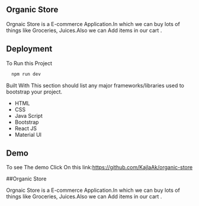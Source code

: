 
## Organic Store

Orgnaic Store is a E-commerce Application.In which we can buy lots of things like Groceries, Juices.Also we can Add items in our cart .


## Deployment

To Run this Project 

```bash
  npm run dev
```


Built With
This section should list any major frameworks/libraries used to bootstrap your project.

- HTML
- CSS
- Java Script
- Bootstrap
- React JS
- Material UI


## Demo

To see The demo Click On this link:https://github.com/KajlaAk/organic-store


##Organic Store

Orgnaic Store is a E-commerce Application.In which we can buy lots of things like Groceries, Juices.Also we can Add items in our cart .
